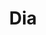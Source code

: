 ---
title: "Dia"
url: /ciudad-autonoma-de-buenos-aires/dia-avenida-rivadavia-7/
shop: Supermarkt
---